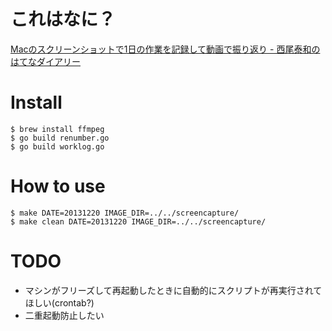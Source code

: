 # これはなに？

[Macのスクリーンショットで1日の作業を記録して動画で振り返り - 西尾泰和のはてなダイアリー](http://d.hatena.ne.jp/nishiohirokazu/20120731/1343745529)

# Install

```
$ brew install ffmpeg
$ go build renumber.go
$ go build worklog.go
```

# How to use

```
$ make DATE=20131220 IMAGE_DIR=../../screencapture/
$ make clean DATE=20131220 IMAGE_DIR=../../screencapture/
```

# TODO
- マシンがフリーズして再起動したときに自動的にスクリプトが再実行されてほしい(crontab?)
- 二重起動防止したい
